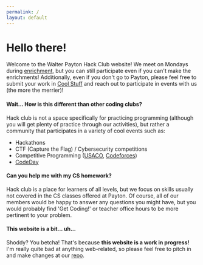 ```yaml
---
permalink: /
layout: default
---
```


<div class="container">
  <div class="row">
    <div class="col">
      <h1 class="text-primary text-center">Hello there!</h1>
      <p>Welcome to the Walter Payton Hack Club website! We meet on Mondays during <a href='https://selenium.wpcp.org/'>enrichment</a>, but you can still participate even if you can't make the enrichments! Additionally, even if you don't go to Payton, please feel free to submit your work in <a href=''>Cool Stuff</a> and reach out to participate in events with us (the more the merrier)!</p>
      <h4 class="text-primary text-left">Wait... How is this different than other coding clubs?</h4>
      <p>Hack club is not a space specifically for practicing programming (although you will get plenty of practice through our activities), but rather a community that participates in a variety of cool events such as:</p>
      <ul>
        <li>Hackathons</li>
        <li>CTF (Capture the Flag) / Cybersecurity competitions</li>
        <li>Competitive Programming (<a href='http://www.usaco.org/'>USACO</a>, <a href='https://codeforces.com/'>Codeforces</a>)</li>
        <li><a href='https://www.codeday.org/'>CodeDay</a></li>
      </ul>
      <h4 class="text-primary text-left">Can you help me with my CS homework?</h4>
      <p>Hack club is a place for learners of all levels, but we focus on skills usually not covered in the CS classes offered at Payton. Of course, all of our members would be happy to answer any questions you might have, but you would probably find 'Get Coding!' or teacher office hours to be more pertinent to your problem.</p>
      <h4 class="text-primary text-left">This website is a bit... uh...</h4>
      <p>Shoddy? You betcha! That's because <b>this website is a work in progress!</b> I'm really quite bad at anything web-related, so please feel free to pitch in and make changes at our <a href= "{{ site.repo }} ">repo</a>.</p>
    </div>
  </div>
</div>